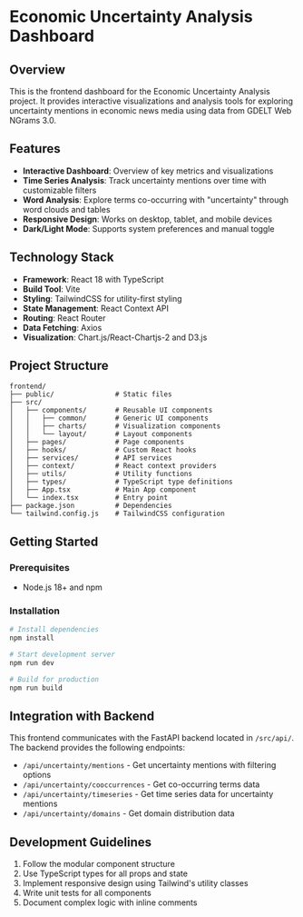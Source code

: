 # Economic Uncertainty Analysis Dashboard

## Overview

This is the frontend dashboard for the Economic Uncertainty Analysis project. It provides interactive visualizations and analysis tools for exploring uncertainty mentions in economic news media using data from GDELT Web NGrams 3.0.

## Features

- **Interactive Dashboard**: Overview of key metrics and visualizations
- **Time Series Analysis**: Track uncertainty mentions over time with customizable filters
- **Word Analysis**: Explore terms co-occurring with "uncertainty" through word clouds and tables
- **Responsive Design**: Works on desktop, tablet, and mobile devices
- **Dark/Light Mode**: Supports system preferences and manual toggle

## Technology Stack

- **Framework**: React 18 with TypeScript
- **Build Tool**: Vite
- **Styling**: TailwindCSS for utility-first styling
- **State Management**: React Context API
- **Routing**: React Router
- **Data Fetching**: Axios
- **Visualization**: Chart.js/React-Chartjs-2 and D3.js

## Project Structure

```
frontend/
├── public/               # Static files
├── src/
│   ├── components/       # Reusable UI components
│   │   ├── common/       # Generic UI components
│   │   ├── charts/       # Visualization components
│   │   └── layout/       # Layout components
│   ├── pages/            # Page components
│   ├── hooks/            # Custom React hooks
│   ├── services/         # API services
│   ├── context/          # React context providers
│   ├── utils/            # Utility functions
│   ├── types/            # TypeScript type definitions
│   ├── App.tsx           # Main App component
│   └── index.tsx         # Entry point
├── package.json          # Dependencies
└── tailwind.config.js    # TailwindCSS configuration
```

## Getting Started

### Prerequisites

- Node.js 18+ and npm

### Installation

```bash
# Install dependencies
npm install

# Start development server
npm run dev

# Build for production
npm run build
```

## Integration with Backend

This frontend communicates with the FastAPI backend located in `/src/api/`. The backend provides the following endpoints:

- `/api/uncertainty/mentions` - Get uncertainty mentions with filtering options
- `/api/uncertainty/cooccurrences` - Get co-occurring terms data
- `/api/uncertainty/timeseries` - Get time series data for uncertainty mentions
- `/api/uncertainty/domains` - Get domain distribution data

## Development Guidelines

1. Follow the modular component structure
2. Use TypeScript types for all props and state
3. Implement responsive design using Tailwind's utility classes
4. Write unit tests for all components
5. Document complex logic with inline comments
